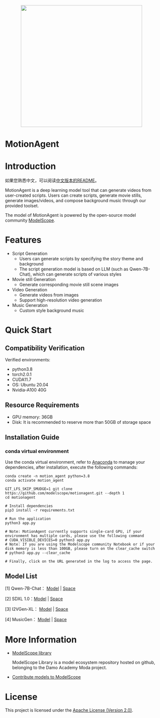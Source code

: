 <p align="center">
    <br>
    <img src="https://modelscope.oss-cn-beijing.aliyuncs.com/modelscope.gif" width="400"/>
    <br>
    <h1>MotionAgent</h1>
<p>



# Introduction

如果您熟悉中文，可以阅读[中文版本的README](./README_ZH.md)。

MotionAgent is a deep learning model tool that can generate videos from user-created scripts. Users can create scripts, generate movie stills, generate images/videos, and compose background music through our provided toolset.

The model of MotionAgent is powered by the open-source model community [ModelScope](https://github.com/modelscope/modelscope).


# Features
- Script Generation
  - Users can generate scripts by specifying the story theme and background
  - The script generation model is based on LLM (such as Qwen-7B-Chat), which can generate scripts of various styles
- Movie still Generation
  - Generate corresponding movie still scene images 
- Video Generation
  - Generate videos from images
  - Support high-resolution video generation
- Music Generation
  - Custom style background music



# Quick Start

## Compatibility Verification
Verified environments:
- python3.8
- torch2.0.1
- CUDA11.7
- OS: Ubuntu 20.04
- Nvidia-A100 40G


## Resource Requirements
- GPU memory: 36GB
- Disk: It is recommended to reserve more than 50GB of storage space


## Installation Guide

### conda virtual environment

Use the conda virtual environment, refer to [Anaconda](https://docs.anaconda.com/anaconda/install/) to manage your dependencies, after installation, execute the following commands:

```shell
conda create -n motion_agent python=3.8
conda activate motion_agent

GIT_LFS_SKIP_SMUDGE=1 git clone https://github.com/modelscope/motionagent.git --depth 1
cd motionagent

# Install dependencies
pip3 install -r requirements.txt

# Run the application
python3 app.py

# Note: MotionAgent currently supports single-card GPU, if your environment has multiple cards, please use the following command
# CUDA_VISIBLE_DEVICES=0 python3 app.py
# Note: If you are using the Modelscope community Notebook or if your disk memory is less than 100GB, please turn on the clear_cache switch
# python3 app.py --clear_cache

# Finally, click on the URL generated in the log to access the page.
```


## Model List

[1]  Qwen-7B-Chat： [Model](https://modelscope.cn/models/qwen/Qwen-7B-Chat/summary)  |  [Space](https://modelscope.cn/studios/qwen/Qwen-7B-Chat-Demo/summary)

[2]  SDXL 1.0：[Model](https://modelscope.cn/models/AI-ModelScope/stable-diffusion-xl-base-1.0/summary)  |  [Space](https://modelscope.cn/studios/AI-ModelScope/Stable_Diffusion_XL_1.0/summary)

[3]  I2VGen-XL： [Model](https://modelscope.cn/models/damo/Image-to-Video/summary)  |  [Space](https://modelscope.cn/models/damo/Video-to-Video/summary)

[4]  MusicGen： [Model](https://modelscope.cn/models/AI-ModelScope/musicgen-large/summary)  |  [Space](https://modelscope.cn/studios/AI-ModelScope/MusicGen/summary)


# More Information

- [ModelScope library](https://github.com/modelscope/modelscope/)

  ModelScope Library is a model ecosystem repository hosted on github, belonging to the Damo Academy Moda project.

- [Contribute models to ModelScope](https://modelscope.cn/docs/ModelScope%E6%A8%A1%E5%9E%8B%E6%8E%A5%E5%85%A5%E6%B5%81%E7%A8%8B%E6%A6%82%E8%A7%88)

# License

This project is licensed under the [Apache License (Version 2.0)](https://github.com/modelscope/modelscope/blob/master/LICENSE).
